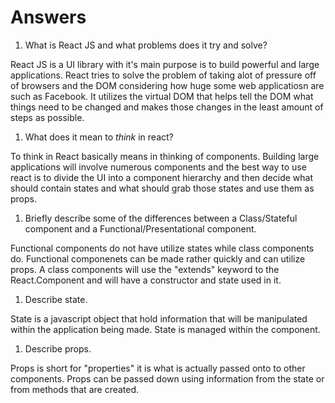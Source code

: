 # Answers

1.  What is React JS and what problems does it try and solve?

React JS is a UI library with it's main purpose is to build powerful and large applications. React tries to solve the problem of taking alot of pressure off of browsers and the DOM considering how huge some web applicatiosn are such as Facebook. It utilizes the virtual DOM that helps tell the DOM what things need to be changed and makes those changes in the least amount of steps as possible.



1.  What does it mean to _think_ in react?

To think in React basically means in thinking of components. Building large applications will involve numerous components and the best way to use react is to divide the UI into a component hierarchy and then decide what should contain states and what should grab those states and use them as props.




1.  Briefly describe some of the differences between a Class/Stateful component and a Functional/Presentational component.

Functional components do not have utilize states while class components do. Functional componenets can be made rather quickly and can utilize props. A class components will use the "extends" keyword to the React.Component and will have a constructor and state used in it.




1.  Describe state.

State is a javascript object that hold information that will be manipulated within the application being made. State is managed within the component.




1.  Describe props.

Props is short for "properties" it is what is actually passed onto to other components. Props can be passed down using information from the state or from methods that are created.
